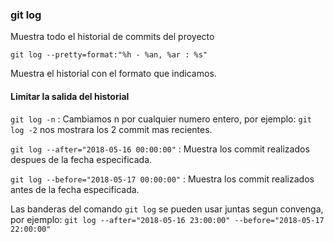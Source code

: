 ### git log
Muestra todo el historial de commits del proyecto
 
`git log --pretty=format:"%h - %an, %ar : %s"`

Muestra el historial con el formato que indicamos. 

#### Limitar la salida del historial
`git log -n` : Cambiamos n por cualquier numero entero, por ejemplo: `git log -2` nos mostrara los 2 commit mas recientes.

`git log --after="2018-05-16 00:00:00"` : Muestra los commit realizados despues de la fecha especificada.

`git log --before="2018-05-17 00:00:00"` : Muestra los commit realizados antes de la fecha especificada.

Las banderas del comando `git log` se pueden usar juntas segun convenga, por ejemplo:
`git log --after="2018-05-16 23:00:00" --before="2018-05-17 22:00:00"`